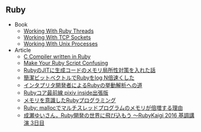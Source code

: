 ## Ruby

+ Book
    + [Working With Ruby Threads](https://www.jstorimer.com/collections/ebooks/products/working-with-ruby-threads)
    + [Working With TCP Sockets](https://www.jstorimer.com/collections/ebooks/products/working-with-tcp-sockets)
    + [Working With Unix Processes](https://www.jstorimer.com/collections/ebooks/products/working-with-unix-processes)
+ Article
    + [C Compiler written in Ruby](https://speakerdeck.com/south37/c-compiler-written-in-ruby)
    + [Make Your Ruby Script Confusing](https://www.slideshare.net/tagomoris/make-your-ruby-script-confusing)
    + [RubyのJITに生成コードのメモリ局所性対策を入れた話](https://k0kubun.hatenablog.com/entry/mjit-compaction)
    + [簡潔ビットベクトルでRubyをlog N倍速くした](https://techlife.cookpad.com/entry/2018/10/17/115126)
    + [インタプリタ開発者によるRubyの挙動解析への道](https://techlife.cookpad.com/entry/2018/10/26/095920)
    + [Rubyコア最前線 pixiv inside出張版](https://inside.pixiv.blog/usa/5873)
    + [メモリを意識したRubyプログラミング](https://techracho.bpsinc.jp/hachi8833/2017_11_30/48130)
    + [Ruby: mallocでマルチスレッドプログラムのメモリが倍増する理由](https://techracho.bpsinc.jp/hachi8833/2017_12_28/50109)
    + [成瀬ゆいさん，Ruby開発の世界に飛び込もう 〜RubyKaigi 2016 基調講演 3日目](http://gihyo.jp/news/report/01/rubykaigi2016/0003)
